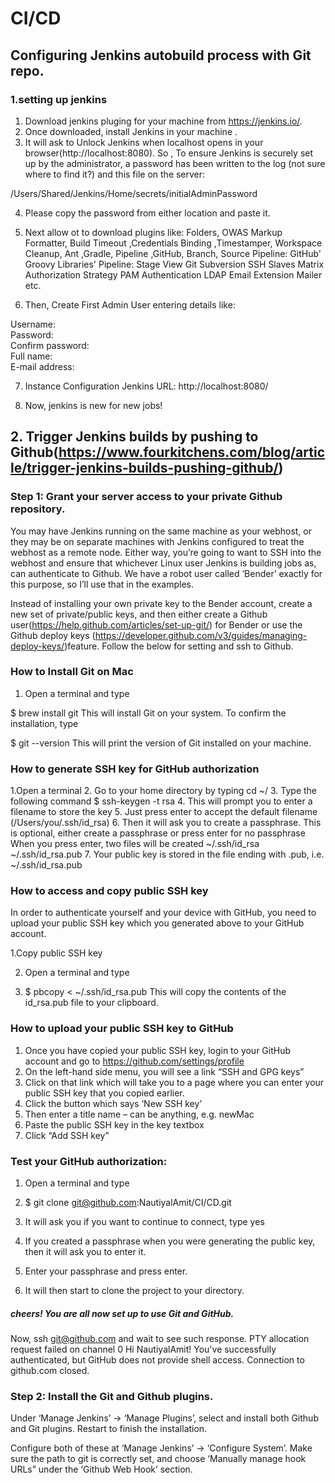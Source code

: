# CI/CD

## Configuring Jenkins autobuild process with Git repo.

### 1.setting up  jenkins
1. Download jenkins pluging for your machine from https://jenkins.io/.
2. Once downloaded,  install Jenkins in your machine .
3. It will ask to  Unlock Jenkins when localhost opens in your browser(http://localhost:8080). So ,  To ensure Jenkins is    securely set up by the administrator, a password has been written to the log (not sure where to find it?) and this file on the server:

/Users/Shared/Jenkins/Home/secrets/initialAdminPassword

4. Please copy the password from either location and paste it.
5. Next  allow ot to download plugins like:
Folders, OWAS Markup Formatter, Build Timeout ,Credentials Binding ,Timestamper, Workspace Cleanup, Ant ,Gradle, Pipeline ,GitHub, Branch, Source Pipeline: GitHub' Groovy Libraries' Pipeline: Stage View Git Subversion SSH Slaves Matrix Authorization Strategy PAM Authentication LDAP Email Extension Mailer etc.

6. Then, Create First Admin User entering details like:

Username:	
Password:	
Confirm password:	
Full name:	
E-mail address:	

7. Instance Configuration
Jenkins URL:	http://localhost:8080/

8. Now, jenkins is new for new jobs!

## 2. Trigger Jenkins builds by pushing to Github(https://www.fourkitchens.com/blog/article/trigger-jenkins-builds-pushing-github/)

### Step 1: Grant your server access to your private Github repository.

You may have Jenkins running on the same machine as your webhost, or they may be on separate machines with Jenkins configured to treat the webhost as a remote node. Either way, you’re going to want to SSH into the webhost and ensure that whichever Linux user Jenkins is building jobs as, can authenticate to Github. We have a robot user called ‘Bender’ exactly for this purpose, so I’ll use that in the examples.

Instead of installing your own private key to the Bender account, create a new set of private/public keys, and then either create a Github user(https://help.github.com/articles/set-up-git/) for Bender or use the Github deploy keys (https://developer.github.com/v3/guides/managing-deploy-keys/)feature. 
Follow the below for setting and ssh to  Github.
 ### How to Install Git on Mac
1. Open a terminal and type

$ brew install git
This will install Git on your system. To confirm the installation, type

$ git --version
This will print the version of Git installed on your machine.

### How to generate SSH key for GitHub authorization
1.Open a terminal
2. Go to your home directory by typing cd ~/
3. Type the following command
$ ssh-keygen -t rsa
4. This will prompt you to enter a filename to store the key
5. Just press enter to accept the default filename (/Users/you/.ssh/id_rsa)
6. Then it will ask you to create a passphrase. This is optional, either create a passphrase or press enter for no passphrase
When you press enter, two files will be created
~/.ssh/id_rsa
~/.ssh/id_rsa.pub
7. Your public key is stored in the file ending with .pub, i.e. ~/.ssh/id_rsa.pub
### How to access and copy public SSH key
In order to authenticate yourself and your device with GitHub, you need to upload your public SSH key which you generated above to your GitHub account.

1.Copy public SSH key

2. Open a terminal and type

3. $ pbcopy < ~/.ssh/id_rsa.pub
This will copy the contents of the id_rsa.pub file to your clipboard.

### How to upload your public SSH key to GitHub
1. Once you have copied your public SSH key, login to your GitHub account and go to
https://github.com/settings/profile
2. On the left-hand side menu, you will see a link “SSH and GPG keys”
3. Click on that link which will take you to a page where you can enter your public SSH key that you copied earlier.
4. Click the button which says ‘New SSH key’
5. Then enter a title name – can be anything, e.g. newMac
6. Paste the public SSH key in the key textbox
7. Click “Add SSH key”
### Test your GitHub authorization:

1. Open a terminal and type

2. $ git clone git@github.com:NautiyalAmit/CI/CD.git
3. It will ask you if you want to continue to connect, type yes
4. If you created a passphrase when you were generating the public key, then it will ask you to enter it.
5. Enter your passphrase and press enter.
6. It will then start to clone the project to your directory.
##### cheers! You are all now set up to use Git and GitHub.

Now, ssh git@github.com  and wait to see such response.
PTY allocation request failed on channel 0
Hi NautiyalAmit! You've successfully authenticated, but GitHub does not provide shell access.
Connection to github.com closed.

### Step 2: Install the Git and Github plugins.
Under ‘Manage Jenkins’ -> ‘Manage Plugins’, select and install both Github and Git plugins. Restart to finish the installation.

Configure both of these at ‘Manage Jenkins’ -> ‘Configure System’. Make sure the path to git is correctly set, and choose ‘Manually manage hook URLs” under the ‘Github Web Hook’ section.




